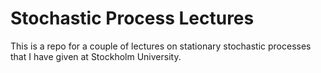 # Stochastic Process Lectures

This is a repo for a couple of lectures on stationary stochastic processes that I have given at Stockholm University.
